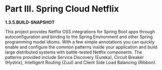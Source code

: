 # Part III. Spring Cloud Netflix

**1.3.5.BUILD-SNAPSHOT**

This project provides Netflix OSS integrations for Spring Boot apps through autoconfiguration and binding to the Spring Environment and other Spring programming model idioms. With a few simple annotations you can quickly enable and configure the common patterns inside your application and build large distributed systems with battle-tested Netflix components. The patterns provided include Service Discovery \(Eureka\), Circuit Breaker \(Hystrix\), Intelligent Routing \(Zuul\) and Client Side Load Balancing \(Ribbon\).


